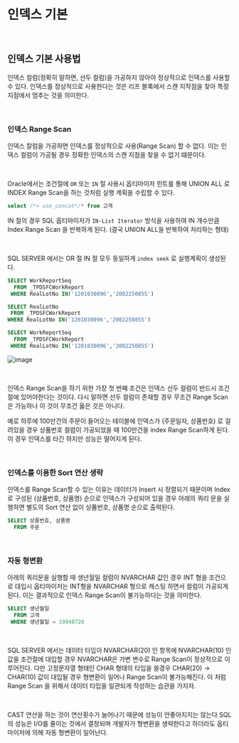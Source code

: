 # 인덱스 기본

<br>

## 인덱스 기본 사용법

인덱스 컬럼(정확히 말하면, 선두 컬럼)을 가공하지 않아야 정상적으로 인덱스를 사용할 수 있다. 인덱스를 정상적으로 사용한다는 것은 리프 블록에서 스캔 지작점을 찾아 특정 지점에서 멈추는 것을 의미한다.

<br>

### 인덱스 Range Scan 

인덱스 칼럼을 가공하면 인덱스를 정상적으로 사용(Range Scan) 할 수 없다. 이는 인덱스 컬럼이 가공될 경우 정확한 인덱스의 스캔 지점을 찾을 수 없기 떄문이다.

<br>

Oracle에서는 조건절에 `OR` 또는 `IN` 절 사용시 옵티마이저 힌트를 통해 UNION ALL 로 INDEX Range Scan을 하는 것처럼 실행 계획을 수립할 수 있다.

```sql
select /*+ use_concat*/* from 고객
```

IN 절의 경우 SQL 옵티마이저가 `IN-List Iterator` 방식을 사용하여 IN 개수만큼 Index Range Scan 을 반복하게 된다. (결국 UNION ALL을 반복하여 처리하는 형태)

<br>

SQL SERVER 에서는 OR 절 IN 절 모두 동일하게  `index seek` 로 실행계획이 생성된다. 

```sql
SELECT WorkReportSeq
  FROM _TPDSFCWorkReport
 WHERE RealLotNo IN('1201030096','2002250855')

SELECT RealLotNo
 FROM _TPDSFCWorkReport
WHERE RealLotNo IN('1201030096','2002250855')

SELECT WorkReportSeq
  FROM _TPDSFCWorkReport
 WHERE RealLotNo IN('1201030096','2002250855')
```

![image](https://user-images.githubusercontent.com/43038052/130095055-f75487d1-0c7e-4b0b-85bb-a385b454c09a.png)

<br>

인덱스 Range Scan을 하기 위한 가장 첫 번째 조건은 인덱스 선두 컬럼이 반드시 조건절에 있어야한다는 것이다. 다시 말하면 선두 컬럼이 존재할 경우 무조건 Range Scan 은 가능하나 이 것이 무조건 옳은 것은 아니다.

예로 하루에 100만건의 주문이 들어오는 테이블에 인덱스가 (주문일자, 상품번호) 로 걸려있을 경우 상품번호 컬럼이 가공되었을 때 100만건을 index Range Scan하게 된다. 이 경우 인덱스를 타긴 하지만 성능은 떨어지게 된다. 

<br>

### 인덱스를 이용한 Sort 연산 생략

인덱스를 Range Scan할 수 있는 이유는 데이터가 Insert 시 정렬되기 때문이며 Index 로 구성된 (상품번호, 상품명) 순으로 인덱스가 구성되어 있을 경우 아래의 쿼리 문을 실행하면  별도의 Sort 연산 없이 상품번호, 상품명 순으로 출력된다.

```sql
SELECT 상품번호, 상품명 
  FROM 주문 
```

<br>



### 자동 형변환

아래의 쿼리문을 실행할 때 생년월일 컬럼이 NVARCHAR 값인 경우 INT 형을 조건으로 대입시 옵티마이저는 INT형을 NVARCHAR 형으로 캐스팅 하면서 컬럼이 가공되게 된다. 이는 결과적으로 인덱스 Range Scan이 불가능하다는 것을 의미한다. 

```sql
SELECT 생년월일 
  FROM 고객 
 WHERE 생년월일 = 19940720
```

<br>

SQL SERVER 에서는 데이터 타입이 NVARCHAR(20) 인 항목에 NVARCHAR(10) 인 값을 조건절에 대입할 경우 NVARCHAR은 가변 변수로 Range Scan이 정상적으로 이루어진다. 다만 고정문자열 형태인 CHAR 형태의 타입을 쓸경우 CHAR(20) -> CHAR(10) 값이 대입될 경우 형변환이 일어나 Range Scan이 불가능해진다. 이 처럼 Range Scan 을 위해서 데이터 타입을 일관되게 작성하는 습관을 가지자.

<br>

CAST 연산을 하는 것이 연산횟수가 늘어나기 때문에 성능이 안좋아지지는 않는다 SQL의 성능은 I/O를 줄이는 것에서 결정되며 개발자가 형변환을 생략한다고 하더라도 옵티마이저에 의해 자동 형변환이 일어난다.





